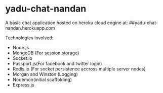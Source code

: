 # yadu-chat-nandan
A basic chat application hosted on heroku cloud engine at:
##yadu-chat-nandan.herokuapp.com

Technologies involved:
* Node.js
* MongoDB (For session storage)
* Socket.io
* Passport.js(For facebook and twitter login)
* Redis.io (For socket persistence accross multiple server nodes)
* Morgan and Winston (Logging)
* Nodemon(initial scaffolding)
* Express.js
